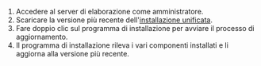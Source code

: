 1. Accedere al server di elaborazione come amministratore.
2. Scaricare la versione più recente dell'[installazione unificata](http://aka.ms/unifiedinstaller).
3. Fare doppio clic sul programma di installazione per avviare il processo di aggiornamento.
4. Il programma di installazione rileva i vari componenti installati e li aggiorna alla versione più recente.
